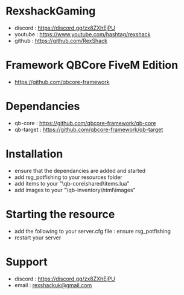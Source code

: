 # RexshackGaming
- discord : https://discord.gg/zx8ZXhEjPU
- youtube : https://www.youtube.com/hashtag/rexshack
- github : https://github.com/RexShack

# Framework QBCore FiveM Edition
- https://github.com/qbcore-framework

# Dependancies
- qb-core : https://github.com/qbcore-framework/qb-core
- qb-target : https://github.com/qbcore-framework/qb-target

# Installation
- ensure that the dependancies are added and started
- add rsg_potfishing to your resources folder
- add items to your "\qb-core\shared\items.lua"
- add images to your "\qb-inventory\html\images"

# Starting the resource
- add the following to your server.cfg file : ensure rsg_potfishing
- restart your server

# Support
- discord : https://discord.gg/zx8ZXhEjPU
- email : rexshackuk@gmail.com